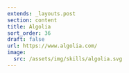 ```yaml
---
extends: _layouts.post
section: content
title: Algolia
sort_order: 36
draft: false
url: https://www.algolia.com/
image:
  src: /assets/img/skills/algolia.svg
---
```

